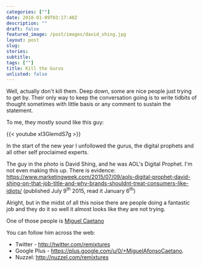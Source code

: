 ```yaml
---
categories: [""]
date: 2018-01-09T03:17:40Z
description: ""
draft: false
featured_image: /post/images/david_shing.jpg
layout: post
slug:
stories:
subtitle: 
tags: [""]
title: Kill the Gurus
unlisted: false
---
```



Well, actually don't kill them. Deep down, some are nice people just trying to get by. Their only way to keep the conversation going is to write tidbits of thought sometimes with little basis or any comment to sustain the statement.

To me, they mostly sound like this guy:

{{< youtube xI3GlemdS7g >}}

In the start of the new year I unfollowed the gurus, the digital prophets and all other self proclaimed experts.

The guy in the photo is David Shing, and he was AOL's Digital Prophet. I'm not even making this up. There is evidence: https://www.marketingweek.com/2015/07/09/aols-digital-prophet-david-shing-on-that-job-title-and-why-brands-shouldnt-treat-consumers-like-idiots/ (published July 9<sup>th</sup> 2015, read it January 6<sup>th</sup>)

Alright, but in the midst of all this noise there are people doing a fantastic job and they do it so well it almost looks like they are not trying.

One of those people is <a href="http://twitter.com/remixtures">Miguel Caetano</a>

You can follow him across the web:

- Twitter - http://twitter.com/remixtures 
- Google Plus - https://plus.google.com/u/0/+MiguelAfonsoCaetano. 
- Nuzzel: http://nuzzel.com/remixtures 



